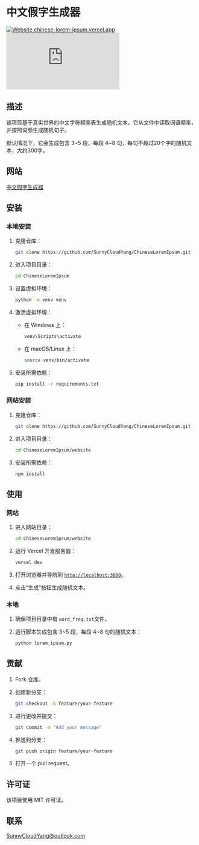 # 中文假字生成器

[![Website chinese-lorem-ipsum.vercel.app](https://img.shields.io/website-up-down-green-red/https/naereen.github.io.svg)](https://chinese-lorem-ipsum.vercel.app/) [![GitHub license](https://badgen.net/github/license/Naereen/Strapdown.js)](https://github.com/Naereen/StrapDown.js/blob/master/LICENSE)

## 描述

该项目基于真实世界的中文字符频率表生成随机文本。它从文件中读取词语频率，并按照词频生成随机句子。

默认情况下，它会生成包含 3~5 段，每段 4~8 句，每句不超过20个字的随机文本，大约300字。

## 网站

[中文假字生成器](https://chinese-lorem-ipsum.vercel.app/)

## 安装

### 本地安装

1. 克隆仓库：

    ```sh
    git clone https://github.com/SunnyCloudYang/ChineseLoremIpsum.git
    ```

2. 进入项目目录：

    ```sh
    cd ChineseLoremIpsum
    ```

3. 设置虚拟环境：

    ```sh
    python -m venv venv
    ```

4. 激活虚拟环境：
    - 在 Windows 上：

        ```sh
        venv\Scripts\activate
        ```

    - 在 macOS/Linux 上：

        ```sh
        source venv/bin/activate
        ```

5. 安装所需依赖：

    ```sh
    pip install -r requirements.txt
    ```

### 网站安装

1. 克隆仓库：

    ```sh
    git clone https://github.com/SunnyCloudYang/ChineseLoremIpsum.git
    ```

2. 进入项目目录：

    ```sh
    cd ChineseLoremIpsum/website
    ```

3. 安装所需依赖：

    ```sh
    npm install
    ```

## 使用

### 网站

1. 进入网站目录：

    ```sh
    cd ChineseLoremIpsum/website
    ```

2. 运行 Vercel 开发服务器：

    ```sh
    vercel dev
    ```

3. 打开浏览器并导航到 [`http://localhost:3000`](http://localhost:3000)。
4. 点击“生成”按钮生成随机文本。

### 本地

1. 确保项目目录中有 `word_freq.txt`文件。
2. 运行脚本生成包含 3~5 段，每段 4~8 句的随机文本：

    ```sh
    python lorem_ipsum.py
    ```

## 贡献

1. Fork 仓库。
2. 创建新分支：

    ```sh
    git checkout -b feature/your-feature
    ```

3. 进行更改并提交：

    ```sh
    git commit -m "Add your message"
    ```

4. 推送到分支：

    ```sh
    git push origin feature/your-feature
    ```

5. 打开一个 pull request。

## 许可证

该项目使用 MIT 许可证。

## 联系

[SunnyCloudYang@outlook.com](mailto:SunnyCloudYang@outlook.com)

